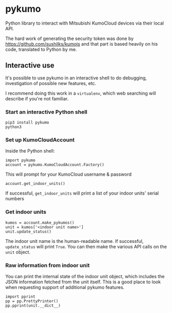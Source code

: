 # pykumo
Python library to interact with Mitsubishi KumoCloud devices via their local API.

The hard work of generating the security token was done by https://github.com/sushilks/kumojs and that part is based heavily on his code, translated to Python by me.

## Interactive use
It's possible to use pykumo in an interactive shell to do debugging, investigation of possible new features, etc.

I recommend doing this work in a `virtualenv`, which web searching will describe if you're not familiar.

### Start an interactive Python shell
```
pip3 install pykumo
python3
```
### Set up KumoCloudAccount
Inside the Python shell:
```
import pykumo
account = pykumo.KumoCloudAccount.Factory()
```
This will prompt for your KumoCloud username & password
```
account.get_indoor_units()
```
If successful, `get_indoor_units` will print a list of your indoor units' serial numbers

### Get indoor units
```
kumos = account.make_pykumos()
unit = kumos['<indoor unit name>']
unit.update_status()
```
The indoor unit name is the human-readable name. If successful, `update_status` will print `True`. You can then make the various API calls on the `unit` object.

### Raw information from indoor unit
You can print the internal state of the indoor unit object, which includes the JSON information fetched from the unit itself. This is a good place to look when requesting support of additional pykumo features.
```
import pprint
pp = pp.PrettyPrinter()
pp.pprint(unit.__dict__)
```
